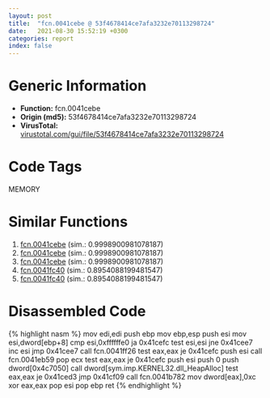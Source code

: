 ```yaml
---
layout: post
title:  "fcn.0041cebe @ 53f4678414ce7afa3232e70113298724"
date:   2021-08-30 15:52:19 +0300
categories: report
index: false
---
```


# Generic Information
- **Function:** fcn.0041cebe
- **Origin (md5):** 53f4678414ce7afa3232e70113298724
- **VirusTotal:** [virustotal.com/gui/file/53f4678414ce7afa3232e70113298724][virustotal_ref]

# Code Tags
<span class="tag" id="MEMORY">MEMORY</span>


# Similar Functions

1. [fcn.0041cebe][similar_1_ref] (sim.: 0.9998900981078187)
2. [fcn.0041cebe][similar_2_ref] (sim.: 0.9998900981078187)
3. [fcn.0041cebe][similar_3_ref] (sim.: 0.9998900981078187)
4. [fcn.0041fc40][similar_4_ref] (sim.: 0.8954088199481547)
5. [fcn.0041fc40][similar_5_ref] (sim.: 0.8954088199481547)


# Disassembled Code

{% highlight nasm %}
mov edi,edi
push ebp
mov ebp,esp
push esi
mov esi,dword[ebp+8]
cmp esi,0xffffffe0
ja 0x41cefc
test esi,esi
jne 0x41cee7
inc esi
jmp 0x41cee7
call fcn.0041ff26
test eax,eax
je 0x41cefc
push esi
call fcn.0041eb59
pop ecx
test eax,eax
je 0x41cefc
push esi
push 0
push dword[0x4c7050]
call dword[sym.imp.KERNEL32.dll_HeapAlloc]
test eax,eax
je 0x41ced3
jmp 0x41cf09
call fcn.0041b782
mov dword[eax],0xc
xor eax,eax
pop esi
pop ebp
ret 
{% endhighlight %}


[similar_1_ref]: /report/fcn.0041cebe@73e5ff5234ddfa5605498d12656e5816
[similar_2_ref]: /report/fcn.0041cebe@851499833994008ff3b082d4905c1c28
[similar_3_ref]: /report/fcn.0041cebe@d6c070ac2399cf914ec1db85b3c8036a
[similar_4_ref]: /report/fcn.0041fc40@ee2e4219e96936cd9ef5f09e021a8510
[similar_5_ref]: /report/fcn.0041fc40@6b4acb306590aa2df1431ebe14e05649
[virustotal_ref]: https://www.virustotal.com/gui/file/53f4678414ce7afa3232e70113298724